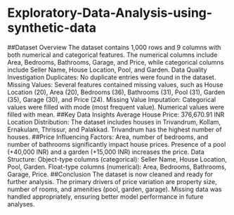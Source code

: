 # Exploratory-Data-Analysis-using-synthetic-data


##Dataset Overview
The dataset contains 1,000 rows and 9 columns with both numerical and categorical features.
The numerical columns include Area, Bedrooms, Bathrooms, Garage, and Price, while categorical columns include Seller Name, House Location, Pool, and Garden.
Data Quality Investigation
Duplicates: No duplicate entries were found in the dataset.
Missing Values: Several features contained missing values, such as House Location (20), Area (20), Bedrooms (36), Bathrooms (31), Pool (31), Garden (35), Garage (30), and Price (24).
Missing Value Imputation:
Categorical values were filled with mode (most frequent value).
Numerical values were filled with mean.
##Key Data Insights
Average House Price: 376,670.91 INR
Location Distribution:
The dataset includes houses in Trivandrum, Kollam, Ernakulam, Thrissur, and Palakkad.
Trivandrum has the highest number of houses.
##Price Influencing Factors:
Area, number of bedrooms, and number of bathrooms significantly impact house prices.
Presence of a pool (+40,000 INR) and a garden (+15,000 INR) increases the price.
Data Structure:
Object-type columns (categorical): Seller Name, House Location, Pool, Garden.
Float-type columns (numerical): Area, Bedrooms, Bathrooms, Garage, Price.
##Conclusion
The dataset is now cleaned and ready for further analysis.
The primary drivers of price variation are property size, number of rooms, and amenities (pool, garden, garage).
Missing data was handled appropriately, ensuring better model performance in future analyses.

